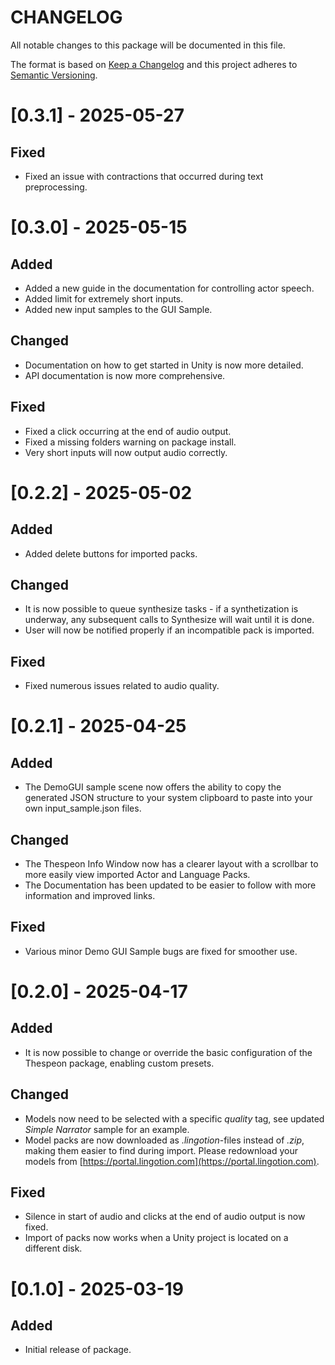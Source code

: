 # CHANGELOG
All notable changes to this package will be documented in this file.

The format is based on [Keep a Changelog](http://keepachangelog.com/en/1.0.0/)
and this project adheres to [Semantic Versioning](http://semver.org/spec/v2.0.0.html).
# [0.3.1] - 2025-05-27
## Fixed
* Fixed an issue with contractions that occurred during text preprocessing.
# [0.3.0] - 2025-05-15
## Added
* Added a new guide in the documentation for controlling actor speech.
* Added limit for extremely short inputs.
* Added new input samples to the GUI Sample.
## Changed
* Documentation on how to get started in Unity is now more detailed.
* API documentation is now more comprehensive.
## Fixed
* Fixed a click occurring at the end of audio output.
* Fixed a missing folders warning on package install.
* Very short inputs will now output audio correctly.
# [0.2.2] - 2025-05-02
## Added
* Added delete buttons for imported packs.
## Changed
* It is now possible to queue synthesize tasks - if a synthetization is underway, any subsequent calls to Synthesize will wait until it is done.
* User will now be notified properly if an incompatible pack is imported.
## Fixed
* Fixed numerous issues related to audio quality.
# [0.2.1] - 2025-04-25
## Added
* The DemoGUI sample scene now offers the ability to copy the generated JSON structure to your system clipboard to paste into your own input_sample.json files.
## Changed
* The Thespeon Info Window now has a clearer layout with a scrollbar to more easily view imported Actor and Language Packs.
* The Documentation has been updated to be easier to follow with more information and improved links.
## Fixed
* Various minor Demo GUI Sample bugs are fixed for smoother use.

# [0.2.0] - 2025-04-17
## Added
* It is now possible to change or override the basic configuration of the Thespeon package, enabling custom presets.
## Changed
* Models now need to be selected with a specific *quality* tag, see updated *Simple Narrator* sample for an example.
* Model packs are now downloaded as *.lingotion*-files instead of *.zip*, making them easier to find during import. Please redownload your models from [https://portal.lingotion.com](https://portal.lingotion.com).
## Fixed
* Silence in start of audio and clicks at the end of audio output is now fixed.
* Import of packs now works when a Unity project is located on a different disk.

# [0.1.0] - 2025-03-19
## Added
* Initial release of package.

